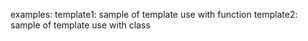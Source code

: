 examples:
template1: sample of template use with function
template2: sample of template use with class
